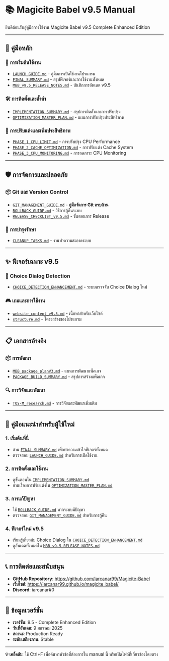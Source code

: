 # 📚 Magicite Babel v9.5 Manual

ยินดีต้อนรับสู่คู่มือการใช้งาน Magicite Babel v9.5 Complete Enhanced Edition

---

## 📖 **คู่มือหลัก**

### 🚀 **การเริ่มต้นใช้งาน**
- [`LAUNCH_GUIDE.md`](LAUNCH_GUIDE.md) - คู่มือการเปิดใช้งานโปรแกรม
- [`FINAL_SUMMARY.md`](FINAL_SUMMARY.md) - สรุปฟีเจอร์และการใช้งานทั้งหมด
- [`MBB_v9.5_RELEASE_NOTES.md`](MBB_v9.5_RELEASE_NOTES.md) - บันทึกการอัพเดต v9.5

### 🛠️ **การติดตั้งและตั้งค่า**
- [`IMPLEMENTATION_SUMMARY.md`](IMPLEMENTATION_SUMMARY.md) - สรุปการติดตั้งและการปรับปรุง
- [`OPTIMIZATION_MASTER_PLAN.md`](OPTIMIZATION_MASTER_PLAN.md) - แผนการปรับปรุงประสิทธิภาพ

### 🔧 **การปรับแต่งและเพิ่มประสิทธิภาพ**
- [`PHASE_1_CPU_LIMIT.md`](PHASE_1_CPU_LIMIT.md) - การปรับปรุง CPU Performance
- [`PHASE_2_CACHE_OPTIMIZATION.md`](PHASE_2_CACHE_OPTIMIZATION.md) - การปรับแต่ง Cache System
- [`PHASE_3_CPU_MONITORING.md`](PHASE_3_CPU_MONITORING.md) - การลดภาระ CPU Monitoring

---

## 🛡️ **การจัดการและปลอดภัย**

### 📦 **Git และ Version Control**
- [`GIT_MANAGEMENT_GUIDE.md`](GIT_MANAGEMENT_GUIDE.md) - **คู่มือจัดการ Git ครบถ้วน**
- [`ROLLBACK_GUIDE.md`](ROLLBACK_GUIDE.md) - วิธีการกู้คืนระบบ
- [`RELEASE_CHECKLIST_v9.5.md`](RELEASE_CHECKLIST_v9.5.md) - ขั้นตอนการ Release

### 🔄 **การบำรุงรักษา**
- [`CLEANUP_TASKS.md`](CLEANUP_TASKS.md) - งานทำความสะอาดระบบ

---

## ✨ **ฟีเจอร์เฉพาะ v9.5**

### 🧠 **Choice Dialog Detection**
- [`CHOICE_DETECTION_ENHANCEMENT.md`](CHOICE_DETECTION_ENHANCEMENT.md) - ระบบตรวจจับ Choice Dialog ใหม่

### 🎮 **เกมและการใช้งาน**
- [`website_content_v9.5.md`](website_content_v9.5.md) - เนื้อหาสำหรับเว็บไซต์
- [`structure.md`](structure.md) - โครงสร้างของโปรแกรม

---

## 📋 **เอกสารอ้างอิง**

### 📦 **การพัฒนา**
- [`MBB_package_planV3.md`](MBB_package_planV3.md) - แผนการพัฒนาแพ็คเกจ
- [`PACKAGE_BUILD_SUMMARY.md`](PACKAGE_BUILD_SUMMARY.md) - สรุปการสร้างแพ็คเกจ

### 🔍 **การวิจัยและพัฒนา**
- [`TOS-M_research.md`](TOS-M_research.md) - การวิจัยและพัฒนาเพิ่มเติม

---

## 🎯 **คู่มือแนะนำสำหรับผู้ใช้ใหม่**

### 1. **เริ่มต้นที่นี่**
   - อ่าน [`FINAL_SUMMARY.md`](FINAL_SUMMARY.md) เพื่อทำความเข้าใจฟีเจอร์ทั้งหมด
   - ตรวจสอบ [`LAUNCH_GUIDE.md`](LAUNCH_GUIDE.md) สำหรับการเปิดใช้งาน

### 2. **การติดตั้งและใช้งาน**
   - ดูขั้นตอนใน [`IMPLEMENTATION_SUMMARY.md`](IMPLEMENTATION_SUMMARY.md)
   - อ่านเรื่องการปรับแต่งใน [`OPTIMIZATION_MASTER_PLAN.md`](OPTIMIZATION_MASTER_PLAN.md)

### 3. **การแก้ปัญหา**
   - ใช้ [`ROLLBACK_GUIDE.md`](ROLLBACK_GUIDE.md) หากระบบมีปัญหา
   - ตรวจสอบ [`GIT_MANAGEMENT_GUIDE.md`](GIT_MANAGEMENT_GUIDE.md) สำหรับการกู้คืน

### 4. **ฟีเจอร์ใหม่ v9.5**
   - เรียนรู้เกี่ยวกับ Choice Dialog ใน [`CHOICE_DETECTION_ENHANCEMENT.md`](CHOICE_DETECTION_ENHANCEMENT.md)
   - ดูอัพเดตทั้งหมดใน [`MBB_v9.5_RELEASE_NOTES.md`](MBB_v9.5_RELEASE_NOTES.md)

---

## 📞 **การติดต่อและสนับสนุน**

- **GitHub Repository**: https://github.com/iarcanar99/Magicite-Babel
- **เว็บไซต์**: https://iarcanar99.github.io/magicite_babel/
- **Discord**: iarcanar#0

---

## 📝 **ข้อมูลเวอร์ชั่น**

- **เวอร์ชั่น**: 9.5 - Complete Enhanced Edition
- **วันที่อัพเดต**: 9 มกราคม 2025
- **สถานะ**: Production Ready
- **ระดับเสถียรภาพ**: Stable

---

**💡 เคล็ดลับ**: ใช้ Ctrl+F เพื่อค้นหาหัวข้อที่ต้องการใน manual นี้ หรือเปิดไฟล์ที่เกี่ยวข้องโดยตรง